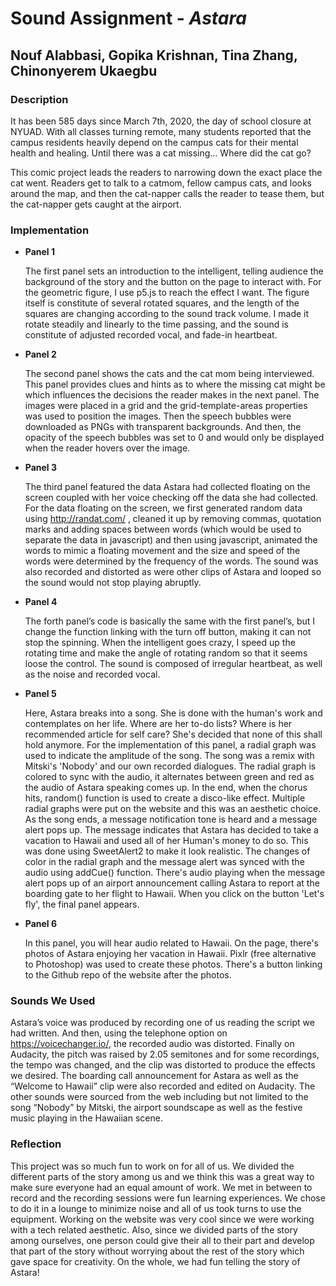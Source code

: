 # Sound Assignment - *Astara*

## Nouf Alabbasi, Gopika Krishnan, Tina Zhang, Chinonyerem Ukaegbu

### **Description**

It has been 585 days since March 7th, 2020, the day of school closure at NYUAD. With all classes turning remote, many students reported that the campus residents heavily depend on the campus cats for their mental health and healing. Until there was a cat missing…
Where did the cat go?

This comic project leads the readers to narrowing down the exact place the cat went. Readers get to talk to a catmom, fellow campus cats, and looks around the map, and then the cat-napper calls the reader to tease them, but the cat-napper gets caught at the airport.

### **Implementation**

+ **Panel 1**
  
  The first panel sets an introduction to the intelligent, telling audience the background of the story and the button on the page to interact with. For the geometric figure, I use p5.js to reach the effect I want. The figure itself is constitute of several rotated squares, and the length of the squares are changing according to the sound track volume. I made it rotate steadily and linearly to the time passing, and the sound is constitute of adjusted recorded vocal, and fade-in heartbeat.
  

+ **Panel 2**
  
  The second panel shows the cats and the cat mom being interviewed. This panel provides clues and hints as to where the missing cat might be which influences the decisions the reader makes in the next panel. The images were placed in a grid and the grid-template-areas properties was used to position the images. Then the speech bubbles were downloaded as PNGs with transparent backgrounds. And then, the opacity of the speech bubbles was set to 0 and would only be displayed when the reader hovers over the image.
  
  
+ **Panel 3**

  The third panel featured the data Astara had collected floating on the screen coupled with her voice checking off the data she had collected. For the data floating on the screen, we first generated random data using http://randat.com/ , cleaned it up by removing commas, quotation marks and adding spaces between words (which would be used to separate the data in javascript) and then using javascript, animated the words to mimic a floating movement and the size and speed of the words were determined by the frequency of the words. The sound was also recorded and distorted as were other clips of Astara and looped so the sound would not stop playing abruptly.
  

+ **Panel 4**
  
  The forth panel’s code is basically the same with the first panel’s, but I change the function linking with the turn off button, making it can not stop the spinning. When the intelligent goes crazy, I speed up the rotating time and make the angle of rotating random so that it seems loose the control. The sound is composed of irregular heartbeat, as well as the noise and recorded vocal.
  

+ **Panel 5**
  
  Here, Astara breaks into a song. She is done with the human's work and contemplates on her life. Where are her to-do lists? Where is her recommended article for self care? She's decided that none of this shall hold anymore. For the implementation of this panel, a radial graph was used to indicate the amplitude of the song. The song was a remix with Mitski's 'Nobody' and our own recorded dialogues. The radial graph is colored to sync with the audio, it alternates between green and red as the audio of Astara speaking comes up. In the end, when the chorus hits, random() function is used to create a disco-like effect. Multiple radial graphs were put on the website and this was an aesthetic choice. As the song ends, a message notification tone is heard and a message alert pops up. The message indicates that Astara has decided to take a vacation to Hawaii and used all of her Human's money to do so. This was done using SweetAlert2 to make it look realistic. The changes of color in the radial graph and the message alert was synced with the audio using addCue() function. There's audio playing when the message alert pops up of an airport announcement calling Astara to report at the boarding gate to her flight to Hawaii. When you click on the button 'Let's fly', the final panel appears. 

+ **Panel 6**

  In this panel, you will hear audio related to Hawaii. On the page, there's photos of Astara enjoying her vacation in Hawaii. 
Pixlr (free alternative to Photoshop) was used to create these photos. There's a button linking to the Github repo of the website after the photos. 


### **Sounds We Used** 

Astara’s voice was produced by recording one of us reading the script we had written. And then, using the telephone option on https://voicechanger.io/, the recorded audio was distorted. Finally on Audacity, the pitch was raised by 2.05 semitones and for some recordings, the tempo was changed, and the clip was distorted to produce the effects we desired.
The boarding call announcement for Astara as well as the “Welcome to Hawaii” clip were also recorded and edited on Audacity.
The other sounds were sourced from the web including but not limited to the song “Nobody” by Mitski, the airport soundscape as well as the festive music playing in the Hawaiian scene.


### **Reflection**

This project was so much fun to work on for all of us. We divided the different parts of the story among us and we think this was a great way to make sure everyone had an equal amount of work. We met in between to record and the recording sessions were fun learning experiences. We chose to do it in a lounge to minimize noise and all of us took turns to use the equipment. Working on the website was very cool since we were working with a tech related aesthetic. Also, since we divided parts of the story among ourselves, one person could give their all to their part and develop that part of the story without worrying about the rest of the story which gave space for creativity. On the whole, we had fun telling the story of Astara!


